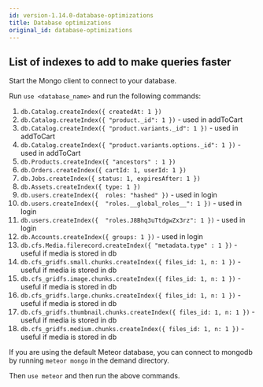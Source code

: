```yaml
---
id: version-1.14.0-database-optimizations
title: Database optimizations
original_id: database-optimizations
---
```


## List of indexes to add to make queries faster

Start the Mongo client to connect to your database.

Run `use <database_name>` and run the following commands:

1. `db.Catalog.createIndex({ createdAt: 1 })`
2. `db.Catalog.createIndex({ "product._id": 1 })` - used in addToCart
3. `db.Catalog.createIndex({ "product.variants._id": 1 })` - used in addToCart
4. `db.Catalog.createIndex({ "product.variants.options._id": 1 })` - used in addToCart
5. `db.Products.createIndex({ "ancestors" : 1 })`
6. `db.Orders.createIndex({ cartId: 1, userId: 1 })`
7. `db.Jobs.createIndex({ status: 1, expiresAfter: 1 })`
8. `db.Assets.createIndex({ type: 1 })`
9. `db.users.createIndex({  roles: "hashed" })` - used in login
10. `db.users.createIndex({  "roles.__global_roles__": 1 })` - used in login
11. `db.users.createIndex({  "roles.J8Bhq3uTtdgwZx3rz": 1 })` - used in login
12. `db.Accounts.createIndex({ groups: 1 })` - used in login
13. `db.cfs.Media.filerecord.createIndex({ "metadata.type" : 1 })` - useful if media is stored in db
14. `db.cfs_gridfs.small.chunks.createIndex({ files_id: 1, n: 1 })` - useful if media is stored in db
15. `db.cfs_gridfs.image.chunks.createIndex({ files_id: 1, n: 1 })` - useful if media is stored in db
16. `db.cfs_gridfs.large.chunks.createIndex({ files_id: 1, n: 1 })` - useful if media is stored in db
17. `db.cfs_gridfs.thumbnail.chunks.createIndex({ files_id: 1, n: 1 })` - useful if media is stored in db
18. `db.cfs_gridfs.medium.chunks.createIndex({ files_id: 1, n: 1 })` - useful if media is stored in db

If you are using the default Meteor database, you can connect to mongodb by running `meteor mongo` in the demand directory.

Then `use meteor` and then run the above commands.